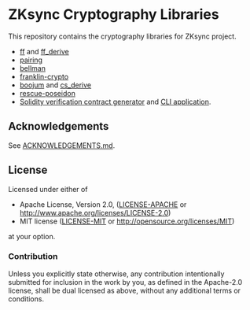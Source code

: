 # ZKsync Cryptography Libraries

This repository contains the cryptography libraries for ZKsync project.

- [ff](./crates/ff) and [ff_derive](./crates/ff_derive/)
- [pairing](./crates/pairing/)
- [bellman](./crates/bellman/)
- [franklin-crypto](./crates/franklin-crypto/)
- [boojum](./crates/boojum/) and [cs_derive](./crates/cs_derive/)
- [rescue-poseidon](./crates/rescue-poseidon/)
- [Solidity verification contract generator](./crates/codegen) and [CLI application](./crates/codegen-bin/).

## Acknowledgements

See [ACKNOWLEDGEMENTS.md](./ACKNOWLEDGEMENTS.md).

## License

Licensed under either of

 * Apache License, Version 2.0, ([LICENSE-APACHE](LICENSE-APACHE) or http://www.apache.org/licenses/LICENSE-2.0)
 * MIT license ([LICENSE-MIT](LICENSE-MIT) or http://opensource.org/licenses/MIT)

at your option.

### Contribution

Unless you explicitly state otherwise, any contribution intentionally
submitted for inclusion in the work by you, as defined in the Apache-2.0
license, shall be dual licensed as above, without any additional terms or
conditions.
